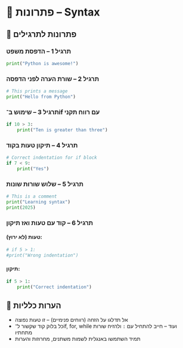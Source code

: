 # 📘 פתרונות – Syntax

## 🧪 פתרונות לתרגילים

### תרגיל 1 – הדפסת משפט
```python
print("Python is awesome!")
```

### תרגיל 2 – שורת הערה לפני הדפסה
```python
# This prints a message
print("Hello from Python")
```

### תרגיל 3 – שימוש ב־if עם רווח תקני
```python
if 10 > 3:
    print("Ten is greater than three")
```

### תרגיל 4 – תיקון טעות בקוד
```python
# Correct indentation for if block
if 7 < 9:
    print("Yes")
```

### תרגיל 5 – שלוש שורות שונות
```python
# This is a comment
print("Learning syntax")
print(2025)
```

### תרגיל 6 – קוד עם טעות ואז תיקון

#### טעות (לא ירוץ):
```python
# if 5 > 1:
#print("Wrong indentation")
```

#### תיקון:
```python
if 5 > 1:
    print("Correct indentation")
```

## 💬 הערות כלליות
- אל תדלגו על הזחה (רווחים פנימיים) – זו טעות נפוצה  
- כל בלוק קוד שקשור ל־if, for, while ועוד – חייב להתחיל עם `:` ולהזיח שורות מתחתיו  
- תמיד השתמשו באנגלית לשמות משתנים, מחרוזות והערות
